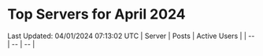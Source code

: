 # Top Servers for April 2024
Last Updated: 04/01/2024 07:13:02 UTC
| Server | Posts | Active Users |
| -- | -- | -- |
